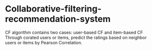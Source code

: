 # Collaborative-filtering-recommendation-system
CF algorithm contains two cases: user-based CF and item-based CF
Through corated users or items, predict the ratings based on neighbor users or items by Pearson Correlation.
